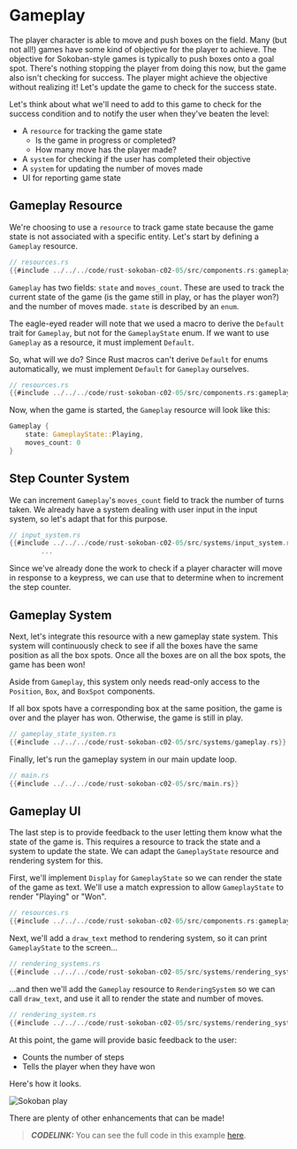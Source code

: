 # Gameplay

The player character is able to move and push boxes on the field. Many (but not all!) games have some kind of objective
for the player to achieve.  The objective for Sokoban-style games is typically to push boxes onto a goal spot.  There's
nothing stopping the player from doing this now, but the game also isn't checking for success.  The player might achieve
the objective without realizing it!  Let's update the game to check for the success state.

Let's think about what we'll need to add to this game to check for the success condition and to notify the user
when they've beaten the level:

- A `resource` for tracking the game state
  - Is the game in progress or completed?
  - How many move has the player made?
- A `system` for checking if the user has completed their objective
- A `system` for updating the number of moves made
- UI for reporting game state

## Gameplay Resource

We're choosing to use a `resource` to track game state because the game state is
not associated with a specific entity. Let's start by defining a `Gameplay` resource.

```rust
// resources.rs
{{#include ../../../code/rust-sokoban-c02-05/src/components.rs:gameplay_state}}
```

`Gameplay` has two fields: `state` and `moves_count`. These are used to track the
current state of the game (is the game still in play, or has the player won?) and
the number of moves made.  `state` is described by an `enum`.

The eagle-eyed reader will note that we used a macro to derive the `Default` trait
for `Gameplay`, but not for the `GameplayState` enum. If we want to use `Gameplay`
as a resource, it must implement `Default`.

So, what will we do? Since Rust macros can't derive `Default` for enums
automatically, we must implement `Default` for `Gameplay` ourselves.

```rust
// resources.rs
{{#include ../../../code/rust-sokoban-c02-05/src/components.rs:gameplay_state_impl_default}}
```

Now, when the game is started, the `Gameplay` resource will look like this:

```rust
Gameplay {
    state: GameplayState::Playing,
    moves_count: 0
}
```

## Step Counter System

We can increment `Gameplay`'s `moves_count` field to track the number of turns taken.
We already have a system dealing with user input in the input system, so let's adapt that for this purpose.

```rust
// input_system.rs
{{#include ../../../code/rust-sokoban-c02-05/src/systems/input_system.rs}}
        ...
```

Since we've already done the work to check if a player character will move in
response to a keypress, we can use that to determine when to increment the step
counter.

## Gameplay System

Next, let's integrate this resource with a new gameplay state system.  This
system will continuously check to see if all the boxes have the same
position as all the box spots. Once all the boxes are on all the box spots,
the game has been won!

Aside from `Gameplay`, this system only needs read-only access to the
`Position`, `Box`, and `BoxSpot` components.

If all box spots have a corresponding box at the same position, the game is over and the player has won.
Otherwise, the game is still in play.

```rust
// gameplay_state_system.rs
{{#include ../../../code/rust-sokoban-c02-05/src/systems/gameplay.rs}}
```

Finally, let's run the gameplay system in our main update loop.

```rust
// main.rs
{{#include ../../../code/rust-sokoban-c02-05/src/main.rs}}
```

## Gameplay UI

The last step is to provide feedback to the user letting them know what the
state of the game is.  This requires a resource to track the state and a
system to update the state. We can adapt the `GameplayState` resource and
rendering system for this.

First, we'll implement `Display` for `GameplayState` so we can render the
state of the game as text. We'll use a match expression to allow `GameplayState`
to render "Playing" or "Won".

```rust
// resources.rs
{{#include ../../../code/rust-sokoban-c02-05/src/components.rs:gameplay_state_impl_display}}
```

Next, we'll add a `draw_text` method to rendering system, so it can print
`GameplayState` to the screen...

```rust
// rendering_systems.rs
{{#include ../../../code/rust-sokoban-c02-05/src/systems/rendering_system.rs:draw_text}}
```

...and then we'll add the `Gameplay` resource to `RenderingSystem` so we can
call `draw_text`, and use it all to render the state and number of moves.

```rust
// rendering_system.rs
{{#include ../../../code/rust-sokoban-c02-05/src/systems/rendering_system.rs:draw_gameplay_state}}
```

At this point, the game will provide basic feedback to the user:

- Counts the number of steps
- Tells the player when they have won

Here's how it looks.

![Sokoban play](./images/moves.gif)

There are plenty of other enhancements that can be made!

> **_CODELINK:_**  You can see the full code in this example [here](https://github.com/iolivia/rust-sokoban/tree/master/code/rust-sokoban-c02-05).
